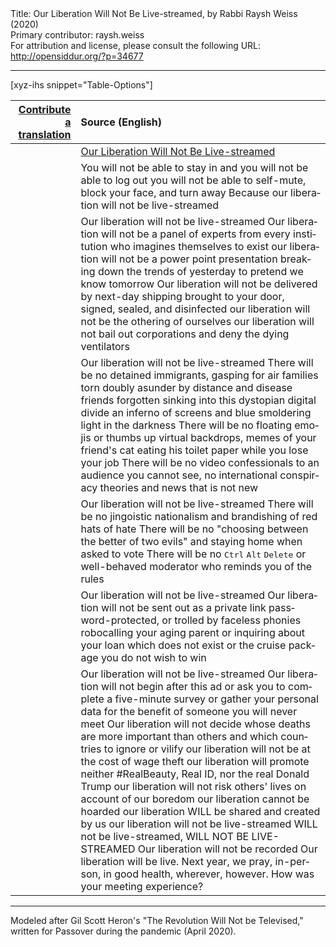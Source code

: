 <html>
<head></head>
<body>
Title: Our Liberation Will Not Be Live-streamed, by Rabbi Raysh Weiss (2020)<br />
Primary contributor: raysh.weiss<br />
For attribution and license, please consult the following URL: <a href="http://opensiddur.org/?p=34677">http://opensiddur.org/?p=34677</a>
<p />
<hr />

[xyz-ihs snippet="Table-Options"]<table style="margin-left: auto; margin-right: auto;" class="draggable">
<thead><tr><th id="x" style="text-align: right;"><a href="/contributing/upload/">Contribute a translation</a></th><th style="text-align: left;">Source (English)</th></tr></thead>
<tbody>
<tr><td style="vertical-align:top;">
<div class="liturgy" lang="he">

</span></div></td>
 
<td style="vertical-align:top;">
<div class="english" lang="en">
<u>Our Liberation Will Not Be Live-streamed</u>
</div></td></tr>


<tr><td style="vertical-align:top;">
<div class="liturgy" lang="he">

</span></div></td>
 
<td style="vertical-align:top;">
<div class="english" lang="en">
You will not be able to stay in and 
you will not be able to log out
you will not be able to self-mute, block your face, and turn away
Because our liberation will not be live-streamed
</div></td></tr>


<tr><td style="vertical-align:top;">
<div class="liturgy" lang="he">

</span></div></td>
 
<td style="vertical-align:top;">
<div class="english" lang="en">
Our liberation will not be live-streamed
Our liberation will not be a panel of experts
from every institution who imagines themselves to exist
our liberation will not be a power point presentation
breaking down the trends of yesterday to pretend we know tomorrow
Our liberation will not be delivered by next-day shipping
brought to your door, signed, sealed, and disinfected
our liberation will not be the othering of ourselves
our liberation will not bail out corporations 
and deny the dying ventilators
</div></td></tr>


<tr><td style="vertical-align:top;">
<div class="liturgy" lang="he">

</span></div></td>
 
<td style="vertical-align:top;">
<div class="english" lang="en">
Our liberation will not be live-streamed
There will be no detained immigrants, gasping for air
families torn doubly asunder by distance and disease
friends forgotten sinking into this dystopian digital divide
an inferno of screens and blue smoldering light in the darkness
There will be no floating emojis or thumbs up
virtual backdrops, memes of your friend's cat eating his toilet paper while you lose your job
There will be no video confessionals to an audience you cannot see,
no international conspiracy theories and news that is not new
</div></td></tr>


<tr><td style="vertical-align:top;">
<div class="liturgy" lang="he">

</span></div></td>
 
<td style="vertical-align:top;">
<div class="english" lang="en">
Our liberation will not be live-streamed
There will be no jingoistic nationalism 
and brandishing of red hats of hate
There will be no "choosing between the better of two evils"
and staying home when asked to vote
There will be no <kbd>Ctrl</kbd> <kbd>Alt</kbd> <kbd>Delete</kbd>
or well-behaved moderator who reminds you of the rules
</div></td></tr>


<tr><td style="vertical-align:top;">
<div class="liturgy" lang="he">

</span></div></td>
 
<td style="vertical-align:top;">
<div class="english" lang="en">
Our liberation will not be live-streamed
Our liberation will not be sent out as a private link
password-protected, or trolled by faceless phonies
robocalling your aging parent
or inquiring about your loan which does not exist 
or the cruise package you do not wish to win
</div></td></tr>


<tr><td style="vertical-align:top;">
<div class="liturgy" lang="he">

</span></div></td>
 
<td style="vertical-align:top;">
<div class="english" lang="en">
Our liberation will not be live-streamed
Our liberation will not begin after this ad
or ask you to complete a five-minute survey
or gather your personal data
for the benefit of someone you will never meet
Our liberation will not decide whose deaths are more important than others
and which countries to ignore or vilify
our liberation will not be at the cost of wage theft
our liberation will promote neither #RealBeauty, Real ID, nor the real Donald Trump
our liberation will not risk others' lives on account of our boredom
our liberation cannot be hoarded
our liberation WILL be shared and created by us
our liberation will not be live-streamed
WILL not be live-streamed, WILL NOT BE LIVE-STREAMED
Our liberation will not be recorded
Our liberation will be live.
Next year, we pray, in-person, in good health, wherever, however.
How was your meeting experience?
</div></td></tr>
</tbody></table>

<hr />

Modeled after Gil Scott Heron's "The Revolution Will Not be Televised," written for Passover during the pandemic (April 2020).

&nbsp;
</body>
</html>